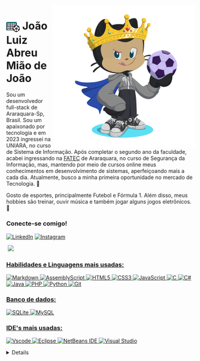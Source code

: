 <img align="right" alt="Developer vector created by storyset - www.freepik.com" height="380" src="assets/octocat-1746972063636.png">

<h1>
    <a href="*">
     <img align="center" alt="" width="36px" src="assets/soccer.png"></a>
     <span>João Luiz Abreu Mião de João</span>
</h1>

<p>Sou um desenvolvedor full-stack de Araraquara-Sp, Brasil. Sou um apaixonado por tecnologia e em 2023 ingressei na UNIARA, no curso de Sistema de Informação. Após completar o segundo ano da faculdade, acabei ingressando na <a href="https://fatecararaquara.cps.sp.gov.br/">FATEC</a> de Araraquara, no curso de Segurança da Informação, mas, mantendo por meio de cursos online meus conhecimentos em desenvolvimento de sistemas, aperfeiçoando mais a cada dia. Atualmente, busco a minha primeira oportunidade no mercado de Tecnologia. 👾</p>

<p>Gosto de esportes, principalmente Futebol e Fórmula 1. Além disso, meus hobbies são treinar, ouvir música e também jogar alguns jogos eletrônicos. 👾</p>

<h3 >Conecte-se comigo!</h3>

[![LinkedIn](https://img.shields.io/badge/-LinkedIn-000?style=for-the-badge&logo=linkedin&logoColor=FF00F6&color:FFF)](https://www.linkedin.com/in/kemilyntinta/)
[![Instagram](https://img.shields.io/badge/-Instagram-000?style=for-the-badge&logo=instagram&logoColor=FF00F6&color:FFF)](https://www.instagram.com/kim_kemilyn/)

<div>

<img src="assets/github-user-contribution (2).svg" alt="">


<a href="https://github.com/JoaoLuiz03">
<img loading="lazy" height="180em" src="https://github-readme-stats.vercel.app/api/top-langs/?username=JoaoLuiz03&layout=compact&langs_count=7&theme=dracula"/>

</div>

<h3 >Habilidades e Linguagens mais usadas: </h3>

![Markdown](https://img.shields.io/badge/Markdown-000?style=for-the-badge&logo=markdown)
![AssemblyScript](https://img.shields.io/badge/assembly%20script-%23000000.svg?style=for-the-badge&logo=assemblyscript&logoColor=white)
![HTML5](https://img.shields.io/badge/HTML5-E34F26?style=for-the-badge&logo=html5&logoColor=white)
![CSS3](https://img.shields.io/badge/CSS3-1572B6?style=for-the-badge&logo=css3&logoColor=white)
![JavaScript](https://img.shields.io/badge/JavaScript-F7DF1E?style=for-the-badge&logo=javascript&logoColor=black)
![C](https://img.shields.io/badge/c-%2300599C.svg?style=for-the-badge&logo=c&logoColor=white)
![C#](https://img.shields.io/badge/c%23-%23239120.svg?style=for-the-badge&logo=csharp&logoColor=white)
![Java](https://img.shields.io/badge/java-%23ED8B00.svg?style=for-the-badge&logo=openjdk&logoColor=white)
![PHP](https://img.shields.io/badge/php-%23777BB4.svg?style=for-the-badge&logo=php&logoColor=white)
![Python](https://img.shields.io/badge/python-3670A0?style=for-the-badge&logo=python&logoColor=ffdd54)
![Git](https://img.shields.io/badge/GIT-E44C30?style=for-the-badge&logo=git&logoColor=white)

<h3 >Banco de dados: </h3>

![SQLite](https://img.shields.io/badge/sqlite-%2307405e.svg?style=for-the-badge&logo=sqlite&logoColor=white)
![MySQL](https://img.shields.io/badge/mysql-4479A1.svg?style=for-the-badge&logo=mysql&logoColor=white)

<h3 >IDE's mais usadas: </h3>

![Vscode](https://img.shields.io/badge/Vscode-007ACC?style=for-the-badge&logo=visual-studio-code&logoColor=white)
![Eclipse](https://img.shields.io/badge/Eclipse-FE7A16.svg?style=for-the-badge&logo=Eclipse&logoColor=white)
![NetBeans IDE](https://img.shields.io/badge/NetBeansIDE-1B6AC6.svg?style=for-the-badge&logo=apache-netbeans-ide&logoColor=white)
![Visual Studio](https://img.shields.io/badge/Visual%20Studio-5C2D91.svg?style=for-the-badge&logo=visual-studio&logoColor=white)


<details align="left">
  <summary></summary> 
 
  - Icon Gol <a href="https://www.flaticon.com/free-icons/soccer" title="soccer icons">Soccer icons created by Freepik - Flaticon</a><br>
  - modelo <a href="https://github.com/elidianaandrade/elidianaandrade/blob/main/README.md?plain=1">elidianandrade</a>
 
  <div align="right">Feito por <a href="https://github.com/JoaoLuiz03">João.</a></div>

</details>

